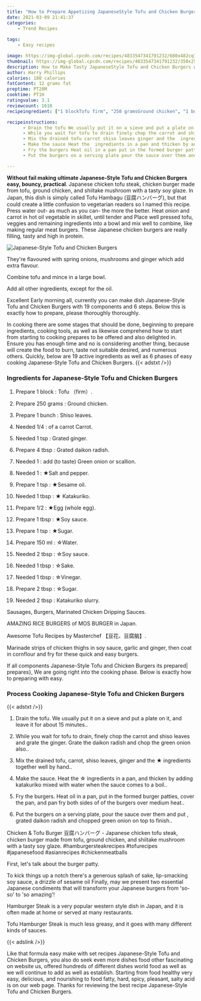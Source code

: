 ```yaml
---
title: "How to Prepare Appetizing JapaneseStyle Tofu and Chicken Burgers"
date: 2021-03-09 21:41:37
categories:
    - Trend Recipes
    
tags:
    - Easy recipes

image: https://img-global.cpcdn.com/recipes/4833547341791232/680x482cq70/japanese-style-tofu-and-chicken-burgers-recipe-main-photo.jpg
thumbnail: https://img-global.cpcdn.com/recipes/4833547341791232/350x250cq70/japanese-style-tofu-and-chicken-burgers-recipe-main-photo.jpg
description: How to Make Tasty JapaneseStyle Tofu and Chicken Burgers with 19 ingredients and 6 stages of easy cooking.
author: Harry Phillips
calories: 180 calories
fatContent: 12 grams fat
preptime: PT28M
cooktime: PT1H
ratingvalue: 3.1
reviewcount: 1618
recipeingredient: ["1 blockTofu firm", "250 gramsGround chicken", "1 bunchShiso leaves", "1/4of a carrot Carrot", "1 tspGrated ginger", "4 tbspGrated daikon radish", "1add to taste Green onion or scallion", "1Salt and pepper", "1 tspSesame oil", "1 tbsp Katakuriko", "1/2Egg whole egg", "1 tbspSoy sauce", "1 tspSugar", "150 mlWater", "2 tbspSoy sauce", "1 tbspSake", "1 tbspVinegar", "2 tbspSugar", "2 tbspKatakuriko slurry"]

recipeinstructions: 
      - Drain the tofu We usually put it on a sieve and put a plate on it and leave it for about 15 minutes 
      - While you wait for tofu to drain finely chop the carrot and shiso leaves and grate the ginger Grate the daikon radish and chop the green onion also 
      - Mix the drained tofu carrot shiso leaves ginger and the  ingredients together well by hand 
      - Make the sauce Heat the  ingredients in a pan and thicken by adding katakuriko mixed with water when the sauce comes to a boil 
      - Fry the burgers Heat oil in a pan put in the formed burger patties cover the pan and pan fry both sides of of the burgers over medium heat 
      - Put the burgers on a serving plate pour the sauce over them and put  grated daikon radish and chopped green onion on top to finish

---
```




**Without fail making ultimate Japanese-Style Tofu and Chicken Burgers easy, bouncy, practical**. Japanese chicken tofu steak, chicken burger made from tofu, ground chicken, and shiitake mushroom with a tasty soy glaze. In Japan, this dish is simply called Tofu Hambagu (豆腐ハンバーグ), but that could create a little confusion to vegetarian readers so I named this recipe. Press water out- as much as you can- the more the better. Heat onion and carrot in hot oil vegetable in skillet, until tender and Place well pressed tofu, veggies and remaining ingredients into a bowl and mix well to combine, like making regular meat burgers. These Japanese chicken burgers are really filling, tasty and high in protein.


![Japanese-Style Tofu and Chicken Burgers](https://img-global.cpcdn.com/recipes/4833547341791232/680x482cq70/japanese-style-tofu-and-chicken-burgers-recipe-main-photo.jpg "Japanese-Style Tofu and Chicken Burgers")



They&#39;re flavoured with spring onions, mushrooms and ginger which add extra flavour.

Combine tofu and mince in a large bowl.

Add all other ingredients, except for the oil.


Excellent Early morning all, currently you can make dish Japanese-Style Tofu and Chicken Burgers with 19 components and 6 steps. Below this is exactly how to prepare, please thoroughly thoroughly.

In cooking there are some stages that should be done, beginning to prepare ingredients, cooking tools, as well as likewise comprehend how to start from starting to cooking prepares to be offered and also delighted in. Ensure you has enough time and no is considering another thing, because will create the food to burn, taste not suitable desired, and numerous others. Quickly, below are 19 active ingredients as well as 6 phases of easy cooking Japanese-Style Tofu and Chicken Burgers.
{{< adstxt />}}

### Ingredients for Japanese-Style Tofu and Chicken Burgers


1. Prepare 1 block : Tofu （firm）.

1. Prepare 250 grams : Ground chicken.

1. Prepare 1 bunch : Shiso leaves.

1. Needed 1/4 : of a carrot Carrot.

1. Needed 1 tsp : Grated ginger.

1. Prepare 4 tbsp : Grated daikon radish.

1. Needed 1 : add (to taste) Green onion or scallion.

1. Needed 1 : ★Salt and pepper.

1. Prepare 1 tsp : ★Sesame oil.

1. Needed 1 tbsp : ★ Katakuriko.

1. Prepare 1/2 : ★Egg (whole egg).

1. Prepare 1 tbsp : ★Soy sauce.

1. Prepare 1 tsp : ★Sugar.

1. Prepare 150 ml : ☆Water.

1. Needed 2 tbsp : ☆Soy sauce.

1. Needed 1 tbsp : ☆Sake.

1. Needed 1 tbsp : ☆Vinegar.

1. Prepare 2 tbsp : ☆Sugar.

1. Needed 2 tbsp : Katakuriko slurry.


Sausages, Burgers, Marinated Chicken Dripping Sauces.

AMAZING RICE BURGERS of MOS BURGER in Japan.

Awesome Tofu Recipes by Masterchef 【豆花、豆腐脑】.

Marinade strips of chicken thighs in soy sauce, garlic and ginger, then coat in cornflour and fry for these quick and easy burgers.


If all components Japanese-Style Tofu and Chicken Burgers its prepared| prepares}, We are going right into the cooking phase. Below is exactly how to preparing with easy.

### Process Cooking Japanese-Style Tofu and Chicken Burgers

{{< adstxt />}}


1. Drain the tofu. We usually put it on a sieve and put a plate on it, and leave it for about 15 minutes..



1. While you wait for tofu to drain, finely chop the carrot and shiso leaves and grate the ginger. Grate the daikon radish and chop the green onion also..



1. Mix the drained tofu, carrot, shiso leaves, ginger and the ★ ingredients together well by hand..



1. Make the sauce. Heat the ☆ ingredients in a pan, and thicken by adding katakuriko mixed with water when the sauce comes to a boil..



1. Fry the burgers. Heat oil in a pan, put in the formed burger patties, cover the pan, and pan fry both sides of of the burgers over medium heat..



1. Put the burgers on a serving plate, pour the sauce over them and put , grated daikon radish and chopped green onion on top to finish..




Chicken &amp; Tofu Burger 豆腐ハンバーグ - Japanese chicken tofu steak, chicken burger made from tofu, ground chicken, and shiitake mushroom with a tasty soy glaze. #hamburgersteakrecipes #tofurecipes #japanesefood #asianrecipes #chickenmeatballs

First, let&#39;s talk about the burger patty.

To kick things up a notch there&#39;s a generous splash of sake, lip-smacking soy sauce, a drizzle of sesame oil Finally, may we present two essential Japanese condiments that will transform your Japanese burgers from &#39;so-so&#39; to &#39;so amazing&#39;!

Hamburger Steak is a very popular western style dish in Japan, and it is often made at home or served at many restaurants.

Tofu Hamburger Steak is much less greasy, and it goes with many different kinds of sauces.


{{< adslink />}}

Like that formula easy make with set recipes Japanese-Style Tofu and Chicken Burgers, you also do seek even more dishes food other fascinating on website us, offered hundreds of different dishes world food as well as we will continue to add as well as establish. Starting from food healthy very easy, delicious, and nourishing to food fatty, hard, spicy, pleasant, salty acid is on our web page. Thanks for reviewing the best recipe Japanese-Style Tofu and Chicken Burgers.
